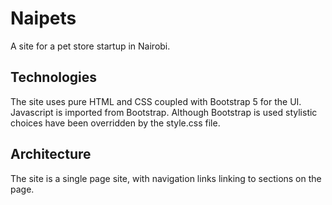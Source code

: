 # Naipets
A site for a pet store startup in Nairobi.

## Technologies
The site uses pure HTML and CSS coupled with Bootstrap 5 for the UI.
Javascript is imported from Bootstrap.
Although Bootstrap is used stylistic choices have been overridden by the style.css file.

## Architecture
The site is a single page site, with navigation links linking to sections on the page.
